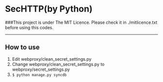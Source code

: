SecHTTP(by Python)
=============================
###This project is under The MIT Licence. Please check it in ./mitlicence.txt before using this codes.
- - -

How to use
-----------------------------
1. Edit webproxy/clean\_secret\_settings.py
2. Change webproxy/clean\_secret\_settings.py to webproxy/secret\_settings.py
3. `$ python manage.py syncdb`

